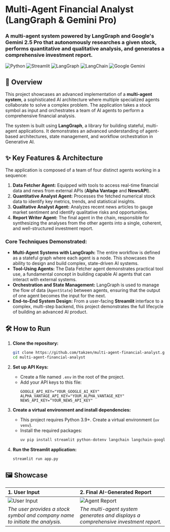 # Multi-Agent Financial Analyst (LangGraph & Gemini Pro)

### A multi-agent system powered by LangGraph and Google's Gemini 2.5 Pro that autonomously researches a given stock, performs quantitative and qualitative analysis, and generates a comprehensive investment report.

![Python](https://img.shields.io/badge/Python-3.9+-blue?logo=python) ![Streamlit](https://img.shields.io/badge/Streamlit-1.50.0-orange?logo=streamlit) ![LangGraph](https://img.shields.io/badge/LangGraph-0.6.7-purple) ![LangChain](https://img.shields.io/badge/LangChain-0.3.27-green) ![Google Gemini](https://img.shields.io/badge/Google_Gemini-2.5_Pro-blue?logo=google-gemini)

## 🚀 Overview

This project showcases an advanced implementation of a **multi-agent system**, a sophisticated AI architecture where multiple specialized agents collaborate to solve a complex problem. The application takes a stock symbol as input and orchestrates a team of AI agents to perform a comprehensive financial analysis.

The system is built using **LangGraph**, a library for building stateful, multi-agent applications. It demonstrates an advanced understanding of agent-based architectures, state management, and workflow orchestration in Generative AI.

## ✨ Key Features & Architecture

The application is composed of a team of four distinct agents working in a sequence:

1.  **Data Fetcher Agent:** Equipped with tools to access real-time financial data and news from external APIs (**Alpha Vantage** and **NewsAPI**).
2.  **Quantitative Analyst Agent:** Processes the fetched numerical stock data to identify key metrics, trends, and statistical insights.
3.  **Qualitative Analyst Agent:** Analyzes recent news articles to gauge market sentiment and identify qualitative risks and opportunities.
4.  **Report Writer Agent:** The final agent in the chain, responsible for synthesizing the analyses from the other agents into a single, coherent, and well-structured investment report.

### Core Techniques Demonstrated:

*   **Multi-Agent Systems with LangGraph:** The entire workflow is defined as a stateful graph where each agent is a node. This showcases the ability to design and build complex, state-driven AI systems.
*   **Tool-Using Agents:** The Data Fetcher agent demonstrates practical tool use, a fundamental concept in building capable AI agents that can interact with external systems.
*   **Orchestration and State Management:** LangGraph is used to manage the flow of data (`AgentState`) between agents, ensuring that the output of one agent becomes the input for the next.
*   **End-to-End System Design:** From a user-facing **Streamlit** interface to a complex, multi-step backend, this project demonstrates the full lifecycle of building an advanced AI product.

## 🛠️ How to Run

1.  **Clone the repository:**
    ```bash
    git clone https://github.com/takzen/multi-agent-financial-analyst.git
    cd multi-agent-financial-analyst
    ```

2.  **Set up API Keys:**
    *   Create a file named `.env` in the root of the project.
    *   Add your API keys to this file:
        ```        
        GOOGLE_API_KEY="YOUR_GOOGLE_AI_KEY"
        ALPHA_VANTAGE_API_KEY="YOUR_ALPHA_VANTAGE_KEY"
        NEWS_API_KEY="YOUR_NEWS_API_KEY"
        ```

3.  **Create a virtual environment and install dependencies:**
    *   This project requires Python 3.9+. Create a virtual environment (`uv venv`).
    *   Install the required packages:
        ```bash
        uv pip install streamlit python-dotenv langchain langchain-google-genai langgraph langchain_community alpha_vantage newsapi-python
        ```

4.  **Run the Streamlit application:**
    ```bash
    streamlit run app.py
    ```

## 🖼️ Showcase

| 1. User Input                                        | 2. Final AI-Generated Report                             |
| :--------------------------------------------------- | :------------------------------------------------------- |
| ![User Input](images/01_user_input.png)              | ![Agent Report](images/02_final_report.png)              |
| *The user provides a stock symbol and company name to initiate the analysis.* | *The multi-agent system generates and displays a comprehensive investment report.* |